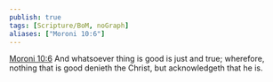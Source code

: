 ```yaml
---
publish: true
tags: [Scripture/BoM, noGraph]
aliases: ["Moroni 10:6"]
---
```

[Moroni 10:6](https://churchofjesuschrist.org/study/scriptures/bofm/moro/10?lang=eng&id=p6#p6) And whatsoever thing is good is just and true; wherefore, nothing that is good denieth the Christ, but acknowledgeth that he is.
